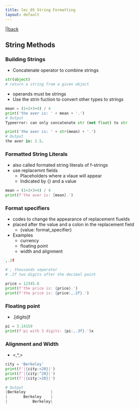 ```yaml
---
title: lec_05 String Formatting
layout: default
---
```


||[back](../index.html)

## String Methods

### Building Strings

* Concatenate operator to combine strings

```python
str(object)
# return a string from a given object
```

* operands must be strings
* Use the strin fuction to convert other types to strings

```python
mean = (1+2+3+4) / 4
print('the aver is: ' + mean + '.')
# Output 
Typeerror: can only concatenate str (not float) to str

print('the aver is: ' + str(mean) + '.')
# Output 
the aver is: 2.5.
```

### Formatted String Literals

* also called formated string literals of f-strings
* use replacemnt fields
  * Placeholders where a vlaue will appear
  * Indicated by {} and a value

```python
mean = (1+2+3+4) / 4
print(f'the aver is: {mean}.')
```

### Format specifiers

* codes to change the appearance of replacement fiuelds
* placed after the value and a colon in the replacement field
  * {value: format_specifier}
* Examples
  * currency
  * floating point
  * width and alignment

```python
,.2f

# , thousands seperator
# .2f two digits after the decimal point
```

```python
price = 12345.6
print(f'the price is: {price}.')
print(f'the price is: {price:,.2f}.')
```

### Floating point

* .[digits]f

```python
pi = 3.14159
print(f'pi with 3 digits: {pi:,.3f}.')x 
```

### Alignment and Width

* <,^,>

```python
city = 'Berkeley'
print(f'|{city:<20}|')
print(f'|{city:^20}|')
print(f'|{city:>20}|')

# Output
|Berkeley           |
|       Berkeley    |
|           Berkeley|
```